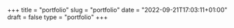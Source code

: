 
+++
title = "portfolio"
slug = "portfolio"
date = "2022-09-21T17:03:11+01:00"
draft = false
type = "portfolio"
+++

